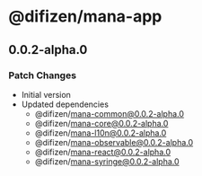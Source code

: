 # @difizen/mana-app

## 0.0.2-alpha.0

### Patch Changes

- Initial version
- Updated dependencies
  - @difizen/mana-common@0.0.2-alpha.0
  - @difizen/mana-core@0.0.2-alpha.0
  - @difizen/mana-l10n@0.0.2-alpha.0
  - @difizen/mana-observable@0.0.2-alpha.0
  - @difizen/mana-react@0.0.2-alpha.0
  - @difizen/mana-syringe@0.0.2-alpha.0
